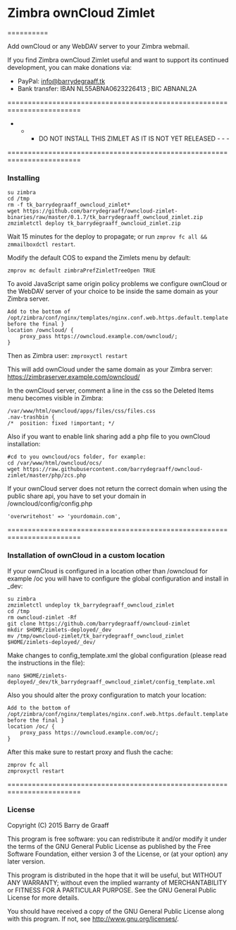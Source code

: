 # Zimbra ownCloud Zimlet
==========

Add ownCloud or any WebDAV server to your Zimbra webmail.

If you find Zimbra ownCloud Zimlet useful and want to support its continued development, you can make donations via:
- PayPal: info@barrydegraaff.tk
- Bank transfer: IBAN NL55ABNA0623226413 ; BIC ABNANL2A

========================================================================


  - - - DO NOT INSTALL THIS ZIMLET AS IT IS NOT YET RELEASED - - -


========================================================================

### Installing

    su zimbra
    cd /tmp
    rm -f tk_barrydegraaff_owncloud_zimlet*
    wget https://github.com/barrydegraaff/owncloud-zimlet-binaries/raw/master/0.1.7/tk_barrydegraaff_owncloud_zimlet.zip
    zmzimletctl deploy tk_barrydegraaff_owncloud_zimlet.zip
    
Wait 15 minutes for the deploy to propagate; or run ```zmprov fc all && zmmailboxdctl restart```.
    
Modify the default COS to expand the Zimlets menu by default:

    zmprov mc default zimbraPrefZimletTreeOpen TRUE

To avoid JavaScript same origin policy problems we configure ownCloud or the WebDAV server of your choice to be inside the same domain as your Zimbra server.

    Add to the bottom of /opt/zimbra/conf/nginx/templates/nginx.conf.web.https.default.template before the final }
    location /owncloud/ {
        proxy_pass https://owncloud.example.com/owncloud/;
    }

Then as Zimbra user: ```zmproxyctl restart```

This will add ownCloud under the same domain as your Zimbra server: https://zimbraserver.example.com/owncloud/ 

In the ownCloud server, comment a line in the css so the Deleted Items menu becomes visible in Zimbra:

    /var/www/html/owncloud/apps/files/css/files.css
    .nav-trashbin {
    /*	position: fixed !important; */
    
Also if you want to enable link sharing add a php file to you ownCloud installation:

    #cd to you owncloud/ocs folder, for example:
    cd /var/www/html/owncloud/ocs/
    wget https://raw.githubusercontent.com/barrydegraaff/owncloud-zimlet/master/php/zcs.php

If your ownCloud server does not return the correct domain when using the public share api, you have to set your domain in  /owncloud/config/config.php   

    'overwritehost' => 'yourdomain.com',    


========================================================================

### Installation of ownCloud in a custom location

If your ownCloud is configured in a location other than /owncloud for example /oc you will have to configure the global configuration and install in _dev:

    su zimbra
    zmzimletctl undeploy tk_barrydegraaff_owncloud_zimlet
    cd /tmp
    rm owncloud-zimlet -Rf
    git clone https://github.com/barrydegraaff/owncloud-zimlet
    mkdir $HOME/zimlets-deployed/_dev
    mv /tmp/owncloud-zimlet/tk_barrydegraaff_owncloud_zimlet $HOME/zimlets-deployed/_dev/

Make changes to config_template.xml the global configuration (please read the instructions in the file):

    nano $HOME/zimlets-deployed/_dev/tk_barrydegraaff_owncloud_zimlet/config_template.xml

Also you should alter the proxy configuration to match your location:

    Add to the bottom of /opt/zimbra/conf/nginx/templates/nginx.conf.web.https.default.template before the final }
    location /oc/ {
        proxy_pass https://owncloud.example.com/oc/;
    }

After this make sure to restart proxy and flush the cache:

    zmprov fc all
    zmproxyctl restart

========================================================================

### License

Copyright (C) 2015  Barry de Graaff

This program is free software: you can redistribute it and/or modify
it under the terms of the GNU General Public License as published by
the Free Software Foundation, either version 3 of the License, or
(at your option) any later version.

This program is distributed in the hope that it will be useful,
but WITHOUT ANY WARRANTY; without even the implied warranty of
MERCHANTABILITY or FITNESS FOR A PARTICULAR PURPOSE.  See the
GNU General Public License for more details.

You should have received a copy of the GNU General Public License
along with this program.  If not, see http://www.gnu.org/licenses/.
